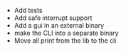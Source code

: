 * Add tests
* Add safe interrupt support
* Add a gui in an external binary
* make the CLI into a separate binary
* Move all print from the lib to the cli

